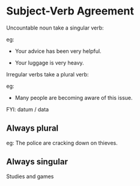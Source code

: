 # Subject-Verb Agreement


Uncountable noun take a singular verb:


eg: 

* Your advice has been very helpful.

* Your luggage is very heavy.


Irregular verbs take a plural verb:


eg:

* Many people are becoming aware of this issue.


FYI: datum / data

## Always plural


eg: The police are cracking down on thieves.

## Always singular

Studies and games


 
